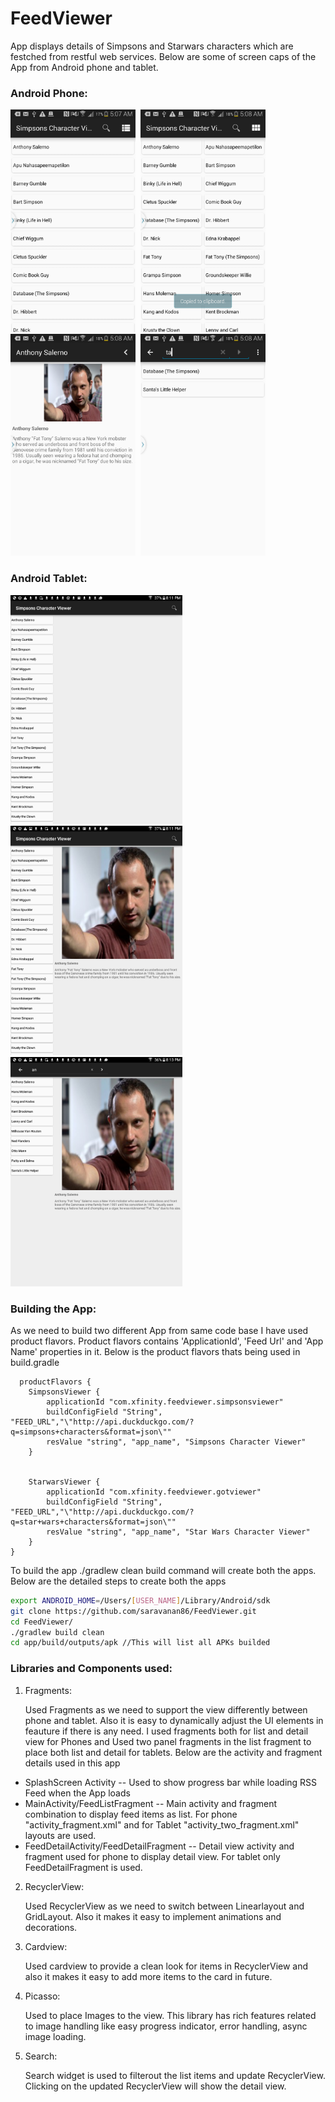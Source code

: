 # FeedViewer
App displays details of Simpsons and Starwars characters which are festched from restful web services. Below are some of screen caps of the App from Android phone and tablet.

### Android Phone:
<img src="/ScreenCaps/PhoneMainList.png" alt="Phone Main List" width="200px"/>&nbsp;&nbsp;<img src="/ScreenCaps/PhoneMainGrid.png" alt="Phone Main Grid" width="200px"/>&nbsp;&nbsp;<img src="/ScreenCaps/PhoneDetail.png" alt="Phone Detail" width="200px"/>&nbsp;&nbsp;<img src="/ScreenCaps/PhoneSearch.png" alt="Phone Search" width="200px"/>


### Android Tablet:
<img src="/ScreenCaps/TabletList.png" alt="Tablet List" width="275px"/>&nbsp;&nbsp;<img src="/ScreenCaps/TabletSearch.png" alt="Tablet Detail" width="275px"/>&nbsp;&nbsp;<img src="/ScreenCaps/TabletDetail.png" alt="Tablet Search" width="275px"/>

### Building the App: 

As we need to build two different App from same code base I have used product flavors. Product flavors contains 'ApplicationId', 'Feed Url' and 'App Name' properties in it. Below is the product flavors thats being used in build.gradle
      
      
      
      productFlavors {
        SimpsonsViewer {
            applicationId "com.xfinity.feedviewer.simpsonsviewer"
            buildConfigField "String", "FEED_URL","\"http://api.duckduckgo.com/?q=simpsons+characters&format=json\""
            resValue "string", "app_name", "Simpsons Character Viewer"
        }


        StarwarsViewer {
            applicationId "com.xfinity.feedviewer.gotviewer"
            buildConfigField "String", "FEED_URL","\"http://api.duckduckgo.com/?q=star+wars+characters&format=json\""
            resValue "string", "app_name", "Star Wars Character Viewer"
        }
    }
      

To build the app ./gradlew clean build command will create both the apps. Below are the detailed steps to create both the apps 

```sh
export ANDROID_HOME=/Users/[USER_NAME]/Library/Android/sdk
git clone https://github.com/saravanan86/FeedViewer.git
cd FeedViewer/
./gradlew build clean
cd app/build/outputs/apk //This will list all APKs builded
```


### Libraries and Components used:

1. Fragments: 
      
    Used Fragments as we need to support the view differently between phone and tablet. Also it is easy to dynamically adjust the UI elements in feauture if there is any need. I used fragments both for list and detail view for Phones and Used two panel fragments in the list fragment to place both list and detail for tablets. Below are the activity and fragment details used in this app
  - SplashScreen Activity -- Used to show progress bar while loading RSS Feed when the App loads
  - MainActivity/FeedListFragment -- Main activity and fragment combination to display feed items as list. For phone "activity_fragment.xml" and for Tablet "activity_two_fragment.xml" layouts are used.
  - FeedDetailActivity/FeedDetailFragment -- Detail view activity and fragment used for phone to display detail view. For tablet only FeedDetailFragment is used.

2. RecyclerView: 
      
    Used RecyclerView as we need to switch between Linearlayout and GridLayout. Also it makes it easy to implement animations and decorations.

3. Cardview: 
      
    Used cardview to provide a clean look for items in RecyclerView and also it makes it easy to add more items to the card in future.

4. Picasso: 
      
    Used to place Images to the view. This library has rich features related to image handling like easy progress indicator, error handling, async image loading.

5. Search: 
      
    Search widget is used to filterout the list items and update RecyclerView. Clicking on the updated RecyclerView will show the detail view.
